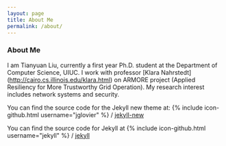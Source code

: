 ```yaml
---
layout: page
title: About Me
permalink: /about/
---
```


### About Me
I am Tianyuan Liu, currently a first year Ph.D. student at the Department of
Computer Science, UIUC. I work with professor [Klara Nahrstedt] (http://cairo.cs.illinois.edu/klara.html)
on ARMORE project (Applied Resiliency for More Trustworthy Grid Operation). My
research interest includes network systems and security.

You can find the source code for the Jekyll new theme at:
{% include icon-github.html username="jglovier" %} /
[jekyll-new](https://github.com/jglovier/jekyll-new)

You can find the source code for Jekyll at
{% include icon-github.html username="jekyll" %} /
[jekyll](https://github.com/jekyll/jekyll)
